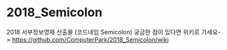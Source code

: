 # 2018_Semicolon
2018 서부정보영재 산출물 (코드네임 Semicolon) 
궁금한 점이 있다면 위키로 가세요-> https://github.com/ComputerPark/2018_Semicolon/wiki
